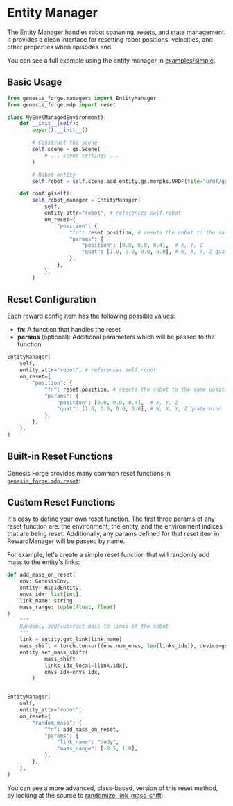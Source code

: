 # Entity Manager

The Entity Manager handles robot spawning, resets, and state management. It provides a clean interface for resetting robot positions, velocities, and other properties when episodes end.

You can see a full example using the entity manager in [examples/simple](https://github.com/jgillick/genesis-forge/tree/main/examples/simple).

## Basic Usage

```python
from genesis_forge.managers import EntityManager
from genesis_forge.mdp import reset

class MyEnv(ManagedEnvironment):
    def __init__(self):
        super().__init__()

        # Construct the scene
        self.scene = gs.Scene(
            # ... scene settings ...
        )

        # Robot entity
        self.robot = self.scene.add_entity(gs.morphs.URDF(file="urdf/go2/urdf/go2.urdf"))

    def config(self):
        self.robot_manager = EntityManager(
            self,
            entity_attr="robot", # references self.robot
            on_reset={
                "position": {
                    "fn": reset.position, # resets the robot to the same position and rotation at each reset
                    "params": {
                        "position": [0.0, 0.0, 0.4],  # X, Y, Z
                        "quat": [1.0, 0.0, 0.0, 0.0], # W, X, Y, Z quaternion
                    },
                },
            },
        )
```

## Reset Configuration

Each reward config item has the following possible values:

- **fn**: A function that handles the reset
- **params** (optional): Additional parameters which will be passed to the function

```python
EntityManager(
    self,
    entity_attr="robot", # references self.robot
    on_reset={
        "position": {
            "fn": reset.position, # resets the robot to the same position and rotation at each reset
            "params": {
                "position": [0.0, 0.0, 0.4],  # X, Y, Z
                "quat": [1.0, 0.0, 0.0, 0.0], # W, X, Y, Z quaternion
            },
        },
    },
)
```

## Built-in Reset Functions

Genesis Forge provides many common reset functions in [`genesis_forge.mdp.reset`](project:/api/mdp/reset.md):

## Custom Reset Functions

It's easy to define your own reset function. The first three params of any reset function are: the environment, the entity, and the environment indices that are being reset. Additionally, any params defined for that reset item in RewardManager will be passed by name.

For example, let's create a simple reset function that will randomly add mass to the entity's links:

```python
def add_mass_on_reset(
    env: GenesisEnv,
    entity: RigidEntity,
    envs_idx: list[int],
    link_name: string,
    mass_range: tuple[float, float]
):
    """
    Randomly add/subtract mass to links of the robot
    """
    link = entity.get_link(link_name)
    mass_shift = torch.tensor((env.num_envs, len(links_ids)), device=gs.device).uniform_(*mass_range)
    entity.set_mass_shift(
            mass_shift
            links_idx_local=[link.idx],
            envs_idx=envs_idx,
        )


EntityManager(
    self,
    entity_attr="robot",
    on_reset={
        "random_mass": {
            "fn": add_mass_on_reset,
            "params": {
                "link_name": "body",
                "mass_range": [-0.5, 1.0],
            },
        },
    },
)
```

You can see a more advanced, class-based, version of this reset method, by looking at the source to [randomize_link_mass_shift](project:/api/mdp/reset.md#genesis_forge.managers.mdp.reset.randomize_link_mass_shift):
